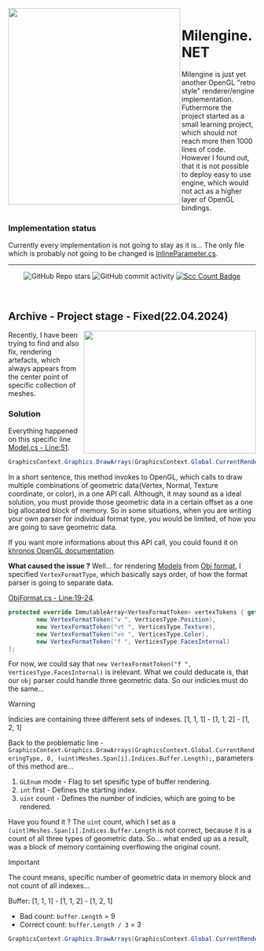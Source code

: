 <img align="left" src="assets/Milengine.NET-logo.svg" width=350px height=400px>

# Milengine.NET
Milengine is just yet another OpenGL "retro style" renderer/engine implementation. Futhermore the project started as a small learning project, which should not reach more then 1000 lines of code.
However I found out, that it is not possible to deploy easy to use engine, which would not act as a higher layer of OpenGL bindings.

### Implementation status
Currently every implementation is not going to stay as it is... The only file which is probably not going to be changed is [InlineParameter.cs](https://github.com/Ma-tes/Milengine.NET/blob/main/src/Milengine.NET/Core/Utilities/InlineOptimalizations/Buffers/InlineParameterBuffer/InlineParameter.cs).

---
<div align="center">
  
  ![GitHub Repo stars](https://img.shields.io/github/stars/Ma-tes/Milengine.NET)
  ![GitHub commit activity](https://img.shields.io/github/commit-activity/t/Ma-tes/Milengine.NET)
  [![Scc Count Badge](https://sloc.xyz/github/Ma-tes/Milengine.NET/)](https://github.com/Ma-tes/Milengine.NET/)

</div>
<br>

## Archive - Project stage - Fixed(22.04.2024)
<img align="right" src="assets/Milengine.NET-2024-04-21.gif" width=350px height=250px>
Recently, I have been trying to find and also fix, rendering artefacts, which always appears from the center point of specific collection of meshes.

### Solution
Everything happened on this specific line [Model.cs - Line:51](https://github.com/Ma-tes/Milengine.NET/blob/0fe55309226b14ec59c51c25a1fcf98e0e5b38ce/src/Milengine.NET/Core/Model.cs#L51).
```cs
GraphicsContext.Graphics.DrawArrays(GraphicsContext.Global.CurrentRenderingType, 0, (uint)Meshes.Span[i].Indices.Buffer.Length);
```

In a short sentence, this method invokes to OpenGL, which calls to draw multiple combinations of geometric data(Vertex, Normal, Texture coordinate, or color), in a one API call.
Although, it may sound as a ideal solution, you must provide those geometric data in a certain offset as a one big allocated block of memory. So in some situations, when you are writing your own parser for individual format type, you would be limited, of how you are going to save geometric data.

If you want more informations about this API call, you could found it on [khronos OpenGL documentation](https://registry.khronos.org/OpenGL-Refpages/gl4/html/glDrawArrays.xhtml).


**What caused the issue ?** Well... for rendering [Models](https://github.com/Ma-tes/Milengine.NET/blob/main/src/Milengine.NET/Core/Model.cs) from [Obj format](https://github.com/Ma-tes/Milengine.NET/blob/main/src/Milengine.NET/Parser/ObjFormat.cs), I specified `VertexFormatType`, which basically says order, of how the format parser is going to separate data.

[ObjFormat.cs - Line:19-24](https://github.com/Ma-tes/Milengine.NET/blob/0fe55309226b14ec59c51c25a1fcf98e0e5b38ce/src/Milengine.NET/Parser/ObjFormat.cs#L19C4-L24C7).
```cs
protected override ImmutableArray<VertexFormatToken> vertexTokens { get; } = [
        new VertexFormatToken("v ", VerticesType.Position),
        new VertexFormatToken("vt ", VerticesType.Texture),
        new VertexFormatToken("vn ", VerticesType.Color),
        new VertexFormatToken("f ", VerticesType.FacesInternal)
];
```

For now, we could say that `new VertexFormatToken("f ", VerticesType.FacesInternal)` is irelevant. What we could deducate is, that our `obj` parser could handle three geometric data. So our indicies must do the same...
>[!warning]
>Indicies are containing three different sets of indexes.
>[1, 1, 1] - [1, 1, 2] - [1, 2, 1]

Back to the problematic line - `GraphicsContext.Graphics.DrawArrays(GraphicsContext.Global.CurrentRenderingType, 0, (uint)Meshes.Span[i].Indices.Buffer.Length);`, parameters of this method are...
1. `GLEnum` mode - Flag to set spesific type of buffer rendering.
2. `int` first - Defines the starting index.
3. `uint` count - Defines the number of indicies, which are going to be rendered.

Have you found it ? The `uint` count, which I set as a `(uint)Meshes.Span[i].Indices.Buffer.Length` is not correct, because it is a count of all three types of geometric data. So... what ended up as a result, was a block of memory containing overflowing the original count.

> [!important]
> The count means, specific number of geometric data in memory block and not count of all indexes...

Buffer: [1, 1, 1] - [1, 1, 2] - [1, 2, 1]
- Bad count: `buffer.Length` = 9
- Correct count: `buffer.Length / 3` = 3

```cs
GraphicsContext.Graphics.DrawArrays(GraphicsContext.Global.CurrentRenderingType, 0, (uint)Meshes.Span[i].Indices.Buffer.Length / 3);
```
